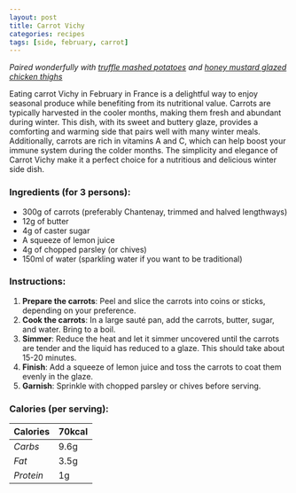 ```yaml
---
layout: post
title: Carrot Vichy
categories: recipes
tags: [side, february, carrot]
---
```


*Paired wonderfully with <a href="/recipes/truffle-mashed-potatoes">truffle mashed potatoes</a> and <a href="/recipes/honey-mustard-glazed-chicken-thighs">honey mustard glazed chicken thighs</a>*

Eating carrot Vichy in February in France is a delightful way to enjoy seasonal produce while benefiting from its nutritional value. Carrots are typically harvested in the cooler months, making them fresh and abundant during winter. This dish, with its sweet and buttery glaze, provides a comforting and warming side that pairs well with many winter meals. Additionally, carrots are rich in vitamins A and C, which can help boost your immune system during the colder months. The simplicity and elegance of Carrot Vichy make it a perfect choice for a nutritious and delicious winter side dish.

### Ingredients (for 3 persons):
- 300g of carrots (preferably Chantenay, trimmed and halved lengthways)
- 12g of butter
- 4g of caster sugar
- A squeeze of lemon juice
- 4g of chopped parsley (or chives)
- 150ml of water (sparkling water if you want to be traditional)

### Instructions:

1. **Prepare the carrots**: Peel and slice the carrots into coins or sticks, depending on your preference.
2. **Cook the carrots**: In a large sauté pan, add the carrots, butter, sugar, and water. Bring to a boil.
3. **Simmer**: Reduce the heat and let it simmer uncovered until the carrots are tender and the liquid has reduced to a glaze. This should take about 15-20 minutes.
4. **Finish**: Add a squeeze of lemon juice and toss the carrots to coat them evenly in the glaze.
5. **Garnish**: Sprinkle with chopped parsley or chives before serving.

### Calories (per serving):

| **Calories** | 70kcal |
| ----------- | ----------- |
| *Carbs* | 9.6g |
| *Fat* | 3.5g |
| *Protein* | 1g |